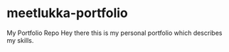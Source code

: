 # meetlukka-portfolio
 My Portfolio Repo
Hey there this is my personal portfolio which describes my skills.